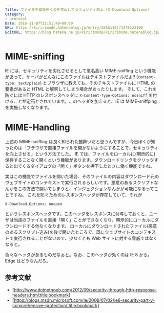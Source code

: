 ```yaml
---
Title: ファイルを直接開くのを禁止してセキュリティ向上 (X-Download-Options)
Category:
- protocol
Date: 2016-11-07T21:51:40+09:00
URL: https://kiririmode.hatenablog.jp/entry/20161107/1478523100
EditURL: https://blog.hatena.ne.jp/kiririmode/kiririmode.hatenablog.jp/atom/entry/10328749687193384258
---
```


# MIME-sniffing

IE には、セキュリティを劣化させるとして悪名高い MIME-sniffing という機能があって、サーバがどんなにこのファイルはテキストファイルだよ!! (`content-type: text/plain`) とブラウザに教えても、そのテキストファイルに HTML の要素があると HTML と解釈してしまう場合があったりします。
そして、これを防ぐには HTTP のレスポンスヘッダに `X-Content-Type-Options: nosniff` を付けることが定石とされています。このヘッダを加えると、IE は MIME-sniffping を実施しなくなります。

# MIME-Handling

上述の MIME-sniffing は良く知られた振舞いだと思うんですが、今日ぼくが知ったのは「ブラウザで直接ファイルを開かないようにすることで、セキュリティを向上させる」という方法でした。
IE では、ファイルをローカルに(明示的に)保存することなく開くという機能があります。ダウンロードリンクをクリックすると出てくるダイアログの「開く」ボタンを押下したときに働く機能ですね。

実はこの機能でファイルを開いた場合、そのファイルの内容はダウンロード元のウェブサイトのコンテキストで実行されるらしいです。悪意のあるスクリプトなんかをこの方法で開いてしまうと、インジェクションなんかが可能になるってことですね。
これを防ぐためのレスポンスヘッダが存在していて、それが

```
X-Download-Options: noopen
```

というレスポンスヘッダです。このヘッダをレスポンスに付与しておくと、ユーザは当該のファイルを直接「開く」ことができなくなり、明示的にローカルにダウンロードする他なくなります。
ローカルにダウンロードされたファイル(悪意のあるスクリプト込み)を後で開いたところで、既にウェブサイトのコンテキストで実行されることがないので、少なくとも Web サイトに対する脅威ではなくなると。

色々なヘッダがあるものだなぁと。なお、このヘッダが効くのは IE 8 から。Edge はどうなんだろ。

## 参考文献
- [http://www.dotnetnoob.com/2012/09/security-through-http-response-headers.html:title:bookmark]
- [https://blogs.msdn.microsoft.com/ie/2008/07/02/ie8-security-part-v-comprehensive-protection/:title:bookmark]
